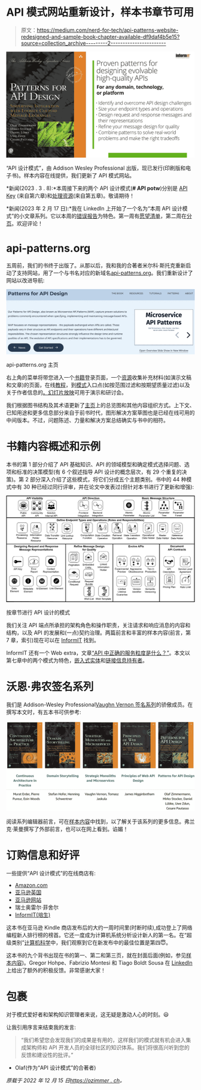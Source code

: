 # API 模式网站重新设计，样本书章节可用

> 原文：<https://medium.com/nerd-for-tech/api-patterns-website-redesigned-and-sample-book-chapter-available-df9daf4b5e15?source=collection_archive---------2----------------------->

![](img/2637dd9dfbb1123ad2ad96a7b302f562.png)

“API 设计模式”，由 Addison Wesley Professional 出版，现已发行(印刷版和电子书)。样本内容在线提供，我们更新了 API 模式网站。

*新闻(2023 . 3 . 8):*本周接下来的两个 API 设计模式(**# API potw**)分别是 [API Key](https://www.linkedin.com/pulse/api-design-pattern-week-key-olaf-zimmermann/) (来自第六章)和[处理资源](https://www.linkedin.com/pulse/api-design-pattern-week-processing-resource-olaf-zimmermann/)(来自第五章)。敬请期待！

*新闻(2023 年 2 月 17 日):*我在 LinkedIn 上开始了一个名为“本周 API 设计模式”的小文章系列。它以本周的[错误报告](https://www.linkedin.com/posts/ozimmer_api-apidesign-designpattern-activity-7032228740986204160-N3_F)为特色。第一周有[愿望清单](https://www.linkedin.com/pulse/api-design-pattern-week-wish-list-olaf-zimmermann/)，第二周在[分页](https://www.linkedin.com/pulse/api-design-pattern-week-pagination-olaf-zimmermann/)。欢迎评论！

# api-patterns.org

五周前，我们的书终于出版了。从那以后，我和我的合著者米尔科·斯托克重新启动了支持网站，用了一个与书名对应的新域名[api-patterns.org](https://api-patterns.org)。我们重新设计了网站以改进导航:

![](img/930ed84f19615396672370e02053a565.png)

api-patterns.org 主页

右上角的菜单将带您进入一个[书籍](https://api-patterns.org/book)登录页面，一个[资源](https://api-patterns.org/quickstart-resources)收集补充材料(如演示文稿和文章)的页面，在线[教程](https://api-patterns.org/patterns/tutorials)，到[模式](https://api-patterns.org/patterns/byscope)入口点(如按范围过滤和按期望质量过滤)以及关于作者信息的[。](https://api-patterns.org/about)[幻灯片放映](https://api-patterns.org/slides)可用于演示和研讨会。

我们根据图书结构及其术语更新了[主页](https://api-patterns.org)上的总览图和其他内容组织方式。上下文、已知用途和更多信息部分来自于前书时代，图形解决方案草图也是已经在线可用的中间版本。不过，问题陈述、力量和解决方案总结确实与书中的相符。

# 书籍内容概述和示例

本书的第 1 部分介绍了 API 基础知识、API 的领域模型和确定模式选择问题、选项和标准的决策模型(有 6 个叙述指导 API 设计的概念层次，有 29 个重复的决策)。第 2 部分深入介绍了这些模式，将它们分成五个主题类别。书中的 44 种模式中有 30 种已经过同行评审，并在论文中发表过(但针对本书进行了更新和增强):

![](img/2203112ff47f6e10e7788690803cccad.png)

按章节进行 API 设计的模式

我们关注 API 端点所承担的架构角色和操作职责，关注请求和响应消息的内容和结构，以及 API 的发展和(一点)契约治理。两篇前言和丰富的样本内容(前言，第 7 章，索引)现在可以在 [InformIT](https://www.informit.com/content/images/9780137670109/samplepages/9780137670109_Sample.pdf) 找到。

InformIT 还有一个 Web extra，文章[“API 中正确的服务粒度是什么？”](https://www.informit.com/articles/article.aspx?p=3153211)。本文以第七章中的两个模式为特色，[嵌入式实体](https://api-patterns.org/patterns/quality/referenceManagement/EmbeddedEntity.html)和[链接信息持有者](https://api-patterns.org/patterns/quality/referenceManagement/LinkedInformationHolder.html)。

# 沃恩·弗农签名系列

我们是 Addison-Wesley Professional[Vaughn Vernon 签名系列](https://www.informit.com/imprint/series_detail.aspx?ser=7937178)的骄傲成员。在撰写本文时，有五本书可供参考:

![](img/7664ad1ce2cccdcb5677fed254737c16.png)

阅读系列编辑器前言，可在[样本内容](https://www.informit.com/content/images/9780137670109/samplepages/9780137670109_Sample.pdf)中找到，以了解关于该系列的更多信息。弗兰克·莱曼撰写了外部前言，也可以在网上看到。谄媚！

# 订购信息和好评

一些提供“API 设计模式”的在线商店有:

*   [Amazon.com](https://www.amazon.com/Patterns-API-Design-Simplifying-Addison-Wesley/dp/0137670109)
*   [亚马逊英国](https://www.amazon.co.uk/Patterns-API-Design-Simplifying-Addison-Wesley-ebook/dp/B09RV4PMYF)
*   [亚马逊网站](https://www.amazon.de/-/en/Olaf-Zimmermann/dp/0137670109)
*   瑞士奥雷尔·菲舍尔
*   [InformIT(培生)](https://www.informit.com/api-patterns)

这本书在亚马逊 Kindle 商店发布后的大约一周时间里(时断时续),成功登上了网络编程新人排行榜的榜首。它还一度成为计算机系统分析设计新人的第一名。在“超级类别”[计算机科学](https://www.amazon.com/gp/new-releases/digital-text/16977169011)中，我们观察到它在新发布中的最佳位置是第四😇。

这本书的九个背书出现在书的第一、第二和第三页，就在封面后面(例如，参见[样本内容](https://www.informit.com/content/images/9780137670109/samplepages/9780137670109_Sample.pdf))。Gregor Hohpe、Fabrizio Montesi 和 Tiago Boldt Sousa 在 [LinkedIn](https://www.linkedin.com/) 上给出了额外的积极反馈。非常感谢大家！

# 包裹

对于模式爱好者和架构知识管理者来说，这无疑是激动人心的时刻。😃

让我引用序言来结束我的发言:

> “我们希望您会发现我们的成果是有用的，这样我们的模式就有机会进入集成架构师和 API 开发人员的全球社区的知识体系。我们将很高兴听到您的反馈和建设性的批评。”

- Olaf(作为“API 设计模式”的合著者)

*原载于 2022 年 12 月 15 日*[*https://ozimmer . ch*](https://ozimmer.ch/patterns/2022/12/16/APIPatternsBookWebsite.html)*。*